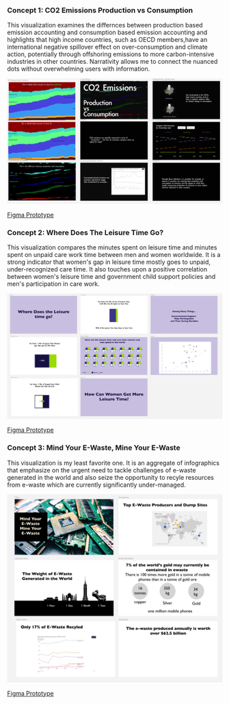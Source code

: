 ### Concept 1: CO2 Emissions Production vs Consumption

This visualization examines the differnces between production based emission accounting and consumption based emission accounting and highlights that high income countries, such as OECD members,have an international negative spillover effect on over-consumption and climate action, potentially through offshoring emissions to more carbon-intensive industries in other countries. Narrativity allows me to connect the nuanced dots without overwhelming users with information.

<img src="./v1.png" width="1000" alt="Production vs Consumption">

[Figma Prototype](https://www.figma.com/file/6xnGEa7XeweyFhrP9dv0dM/Major-Studio-1-Project-3-Emissions-Sketch?t=72FeCDHBuua18ZTR-0)

### Concept 2: Where Does The Leisure Time Go?

This visualization compares the minutes spent on leisure time and minutes spent on unpaid care work time between men and women worldwide. It is a strong indicator that women's gap in leisure time mostly goes to unpaid, under-recognized care time. It also touches upon a positive correlation between women's leisure time and government child support policies and men's participation in care work.

<img src="./v2.png" width="1000" alt="Leisure Time">

[Figma Prototype](https://www.figma.com/file/h1VEHoYmxhtT8FUoT9aX0R/Major-Studio-1-Project-3-Leisure?t=72FeCDHBuua18ZTR-0)

### Concept 3: Mind Your E-Waste, Mine Your E-Waste

This visualization is my least favorite one. It is an aggregate of infographics that emphasize on the urgent need to tackle challenges of e-waste generated in the world and also seize the opportunity to recyle resources from e-waste which are currently significantly under-managed.

<img src="./v3.png" width="1000" alt="E Waste">

[Figma Prototype](<https://www.figma.com/file/ml1PKDOU70Ry1t12uLUFkv/Major-Studio-1-Project-3-Leisure-(Copy)?t=72FeCDHBuua18ZTR-0>)
